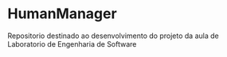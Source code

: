 # HumanManager
Repositorio destinado ao desenvolvimento do projeto da aula de Laboratorio de Engenharia de Software
